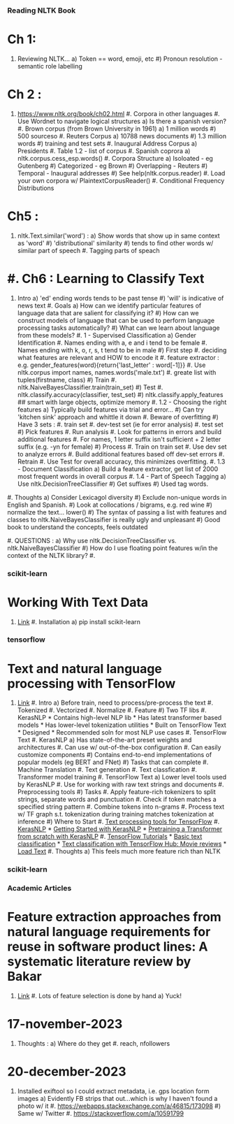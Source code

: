 ### Reading NLTK Book
Ch 1: 
=======================
1. Reviewing NLTK...
    a) Token == word, emoji, etc
    #) Pronoun resolution - semantic role labelling

Ch 2 : 
=======================
1. https://www.nltk.org/book/ch02.html
#. Corpora in other languages 
#. Use Wordnet to navigate logical structures
    a) Is there a spanish version?
#. Brown corpus (from Brown University in 1961)
    a) 1 million words
    #) 500 sourceso
#. Reuters Corpus
    a) 10788 news documents
    #) 1.3 million words
    #) training and test sets
#. Inaugural Address Corpus
    a) Presidents
#. Table 1.2 - list of corpus
#. Spanish coprora
    a) nltk.corpus.cess_esp.words()
#. Corpora Structure
    a) Isoloated   - eg Gutenberg
    #) Categorized - eg Brown
    #) Overlapping - Reuters
    #) Temporal    - Inaugural addresses
    #) See help(nltk.corpus.reader)
#. Load your own corpora w/ PlaintextCorpusReader()
#. Conditional Frequency Distributions  


Ch5 : 
=======================
1. nltk.Text.similar('word') :
    a) Show words that show up in same context as 'word'
    #) 'distributional' similarity
    #) tends to find other words w/ similar part of speech
#. Tagging parts of speach


#. Ch6 : Learning to Classify Text
=======================
1. Intro
    a) 'ed' ending words tends to be past tense
    #) 'will' is indicative of news text
#. Goals 
    a) How can we identify particular features of language data that are salient
       for classifying it?
    #) How can we construct models of language that can be used to perform language
       processing tasks automatically?
    #) What can we learn about language from these models?
#. 1 - Supervised Classification
    a) Gender Identification
        #. Names ending with a, e and i tend to be female
        #. Names ending with k, o, r, s, t tend to be in male
    #) First step
        #. deciding what features are relevant and HOW to encode it
        #. feature extractor : e.g.
            gender_features(word){return{'last_letter' : word[-1]}}
        #. Use nltk.corpus import names, names.words('male.txt')
        #. greate list with tuples(firstname, class)
    #) Train 
        #. nltk.NaiveBayesClassifier.train(train_set)
    #) Test 
        #. nltk.classify.accuracy(classifier, test_set)
    #) nltk.classify.apply_features   ## smart with large objects, optimize memory
#. 1.2 - Choosing the right features
    a) Typically build features via trial and error...
    #) Can try 'kitchen sink' approach and whittle it down
        #. Beware of overfitting
    #) Have 3 sets :
        #. train set
        #. dev-test set (ie for error analysis)
        #. test set
    #) Pick features
        #. Run analysis
        #. Look for patterns in errors and build additional features
        #. For names, 1 letter suffix isn't sufficient
            + 2 letter suffix (e.g. -yn for female)
    #) Process
        #. Train on train set
        #. Use dev set to analyze errors 
        #. Build additional features based off dev-set errors
        #. Retrain 
        #. Use Test for overall accuracy, this minimizes overfitting.
#. 1.3 - Document Classification
    a) Build a feature extractor, get list of 2000 most frequent words in
       overall corpus
#. 1.4 - Part of Speech Tagging
    a) Use nltk.DecisionTreeClassifier
    #) Get suffixes
    #) Used tag words.
    
#. Thoughts
    a) Consider Lexicagol diversity
    #) Exclude non-unique words in English and Spanish.
    #) Look at collocations / bigrams, e.g. red wine
    #) normalize the text... lower()
    #) The syntax of passing a list with features and classes to
       nltk.NaiveBayesClassifier is really ugly and unpleasant
    #) Good book to understand the concepts, feels outdated

#. QUESTIONS :
    a) Why use nltk.DecisionTreeClassifier vs. nltk.NaiveBayesClassifier
    #) How do I use floating point features w/in the context of the NLTK library?
        #. 


### scikit-learn

Working With Text Data
=======================
1. [Link](https://scikit-learn.org/1.3/tutorial/text_analytics/working_with_text_data.html#working-with-text-data)
#. Installation 
    a) pip install scikit-learn


### tensorflow

Text and natural language processing with TensorFlow
=======================
1. [Link](https://developers.google.com/machine-learning/guides/text-classification)
#. Intro
    a) Before train, need to process/pre-process the text
        #. Tokenized
        #. Vectorized
        #. Normalize
        #. Feature
    #) Two TF libs
        #. KerasNLP 
            * Contains high-level NLP lib
            * Has latest transformer based models 
            * Has lower-level tokenization utilities
            * Built on TensorFlow Text
            * Designed
            * Recommended soln for most NLP use cases
        #. TensorFlow Text
#. KerasNLP
    a) Has state-of-the-art preset weights and architectures
        #. Can use w/ out-of-the-box configuration
        #. Can easily customize components
    #) Contains end-to-end implementations of popular models (eg BERT and FNet)
    #) Tasks that can complete
        #. Machine Translation
        #. Text generation
        #. Text classfication
        #. Transformer model training
#. TensorFlow Text
    a) Lower level tools used by KerasNLP
        #. Use for working with raw text strings and documents
        #. Preprocessing tools 
    #) Tasks
        #. Apply feature-rich tokenizers to split strings, separate words and punctuation
        #. Check if token matches a specified string pattern
        #. Combine tokens into n-grams
        #. Process text w/ TF graph s.t. tokenization during training matches
           tokenization at inference
    #) Where to Start
        #. [Text processing tools for TensorFlow](https://www.tensorflow.org/text)
        #. [KerasNLP](https://keras.io/keras_nlp/)
            * [Getting Started with KerasNLP](https://keras.io/guides/keras_nlp/getting_started/)
            * [Pretraining a Transformer from scratch with KerasNLP](https://keras.io/guides/keras_nlp/transformer_pretraining/)
        #. [TensorFlow Tutorials](https://www.tensorflow.org/tutorials)
            * [Basic text classification](https://www.tensorflow.org/tutorials/keras/text_classification)
            * [Text classification with TensorFlow Hub: Movie reviews](https://www.tensorflow.org/tutorials/keras/text_classification_with_hub)
            * [Load Text](https://www.tensorflow.org/tutorials/load_data/text)
#. Thoughts
    a) This feels much more feature rich than NLTK


### scikit-learn





### Academic Articles
Feature extraction approaches from natural language requirements for reuse in software product lines: A systematic literature review by Bakar
=======================
1. [Link](https://www.sciencedirect.com/science/article/pii/S0164121215001004)
#. Lots of feature selection is done by hand
    a) Yuck!



17-november-2023
=======================
1. Thoughts :
    a) Where do they get 
        #. reach, nfollowers


20-december-2023
=======================
1. Installed exiftool so I could extract metadata, i.e. gps location form images
    a) Evidently FB strips that out...which is why I haven't found a photo w/ it
        #. https://webapps.stackexchange.com/a/46815/173098
    #) Same w/ Twitter
        #. https://stackoverflow.com/a/10591799
